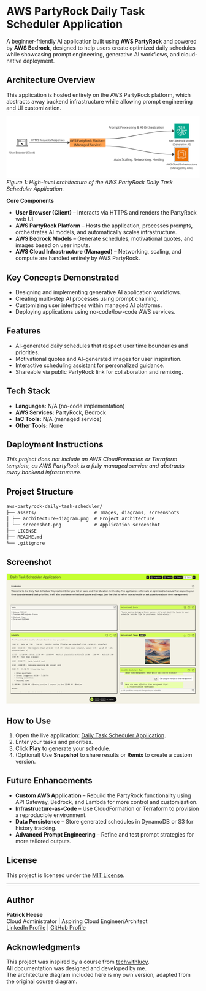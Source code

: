 # AWS PartyRock Daily Task Scheduler Application
A beginner-friendly AI application built using **AWS PartyRock** and powered by **AWS Bedrock**, designed to help users create optimized daily schedules while showcasing prompt engineering, generative AI workflows, and cloud-native deployment.

## Architecture Overview
This application is hosted entirely on the AWS PartyRock platform, which abstracts away backend infrastructure while allowing prompt engineering and UI customization.

![Architecture Diagram](assets/architecture-diagram.png)
*Figure 1: High-level architecture of the AWS PartyRock Daily Task Scheduler Application.*

**Core Components**
- **User Browser (Client)** – Interacts via HTTPS and renders the PartyRock web UI.
- **AWS PartyRock Platform** – Hosts the application, processes prompts, orchestrates AI models, and automatically scales infrastructure.
- **AWS Bedrock Models** – Generate schedules, motivational quotes, and images based on user inputs.
- **AWS Cloud Infrastructure (Managed)** – Networking, scaling, and compute are handled entirely by AWS PartyRock.

## Key Concepts Demonstrated
- Designing and implementing generative AI application workflows.
- Creating multi-step AI processes using prompt chaining.
- Customizing user interfaces within managed AI platforms.
- Deploying applications using no-code/low-code AWS services.

## Features
- AI-generated daily schedules that respect user time boundaries and priorities.
- Motivational quotes and AI-generated images for user inspiration.
- Interactive scheduling assistant for personalized guidance.
- Shareable via public PartyRock link for collaboration and remixing.

## Tech Stack
- **Languages:** N/A (no-code implementation)
- **AWS Services:** PartyRock, Bedrock
- **IaC Tools:** N/A (managed service)
- **Other Tools:** None

## Deployment Instructions
*This project does not include an AWS CloudFormation or Terraform template, as AWS PartyRock is a fully managed service and abstracts away backend infrastructure.*

## Project Structure
```plaintext
aws-partyrock-daily-task-scheduler/
├── assets/                     # Images, diagrams, screenshots
│ ├── architecture-diagram.png  # Project architecture
│ └── screenshot.png            # Application screenshot
├── LICENSE                     
├── README.md                   
└── .gitignore                  
```

## Screenshot
![App Screenshot](assets/screenshot.png)

## How to Use
1. Open the live application: [Daily Task Scheduler Application](https://partyrock.aws/u/patrick-heese/Q3yFX5XnU/Daily-Task-Scheduler-Application).
2. Enter your tasks and priorities.
3. Click **Play** to generate your schedule.
4. (Optional) Use **Snapshot** to share results or **Remix** to create a custom version.

## Future Enhancements
- **Custom AWS Application** – Rebuild the PartyRock functionality using API Gateway, Bedrock, and Lambda for more control and customization.
- **Infrastructure-as-Code** – Use CloudFormation or Terraform to provision a reproducible environment.
- **Data Persistence** – Store generated schedules in DynamoDB or S3 for history tracking.
- **Advanced Prompt Engineering** – Refine and test prompt strategies for more tailored outputs.

## License
This project is licensed under the [MIT License](LICENSE).

---

## Author
**Patrick Heese**  
Cloud Administrator | Aspiring Cloud Engineer/Architect  
[LinkedIn Profile](https://www.linkedin.com/in/patrick-heese/) | [GitHub Profile](https://github.com/patrick-heese)

## Acknowledgments
This project was inspired by a course from [techwithlucy](https://github.com/techwithlucy).  
All documentation was designed and developed by me.  
The architecture diagram included here is my own version, adapted from the original course diagram.  
